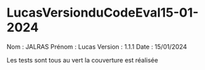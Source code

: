 # LucasVersionduCodeEval15-01-2024

Nom : JALRAS
Prénom : Lucas
Version : 1.1.1
Date : 15/01/2024

Les tests sont tous au vert
la couverture est réalisée